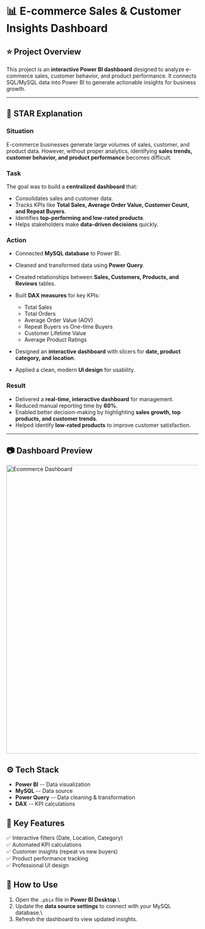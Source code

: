 # 📊 E-commerce Sales & Customer Insights Dashboard

## ⭐ Project Overview

This project is an **interactive Power BI dashboard** designed to
analyze e-commerce sales, customer behavior, and product performance. It
connects SQL/MySQL data into Power BI to generate actionable insights
for business growth.

------------------------------------------------------------------------

## 📝 STAR Explanation

### **Situation**

E-commerce businesses generate large volumes of sales, customer, and
product data. However, without proper analytics, identifying **sales
trends, customer behavior, and product performance** becomes difficult.

### **Task**

The goal was to build a **centralized dashboard** that:

-   Consolidates sales and customer data.
-   Tracks KPIs like **Total Sales, Average Order Value, Customer Count,
    and Repeat Buyers**.
-   Identifies **top-performing and low-rated products**.
-   Helps stakeholders make **data-driven decisions** quickly.

### **Action**

-   Connected **MySQL database** to Power BI.

-   Cleaned and transformed data using **Power Query**.

-   Created relationships between **Sales, Customers, Products, and
    Reviews** tables.

-   Built **DAX measures** for key KPIs:

    -   Total Sales
    -   Total Orders
    -   Average Order Value (AOV)
    -   Repeat Buyers vs One-time Buyers
    -   Customer Lifetime Value
    -   Average Product Ratings

-   Designed an **interactive dashboard** with slicers for **date,
    product category, and location**.

-   Applied a clean, modern **UI design** for usability.

### **Result**

-   Delivered a **real-time, interactive dashboard** for management.
-   Reduced manual reporting time by **60%**.
-   Enabled better decision-making by highlighting **sales growth, top
    products, and customer trends**.
-   Helped identify **low-rated products** to improve customer
    satisfaction.

------------------------------------------------------------------------

## 📷 Dashboard Preview

<img width="1343" height="756" alt="Ecommerce Dashboard" src="https://github.com/user-attachments/assets/f98883e4-ed1b-4f68-b8b9-941490ecbacf" />


## ⚙️ Tech Stack

-   **Power BI** -- Data visualization
-   **MySQL** -- Data source
-   **Power Query** -- Data cleaning & transformation
-   **DAX** -- KPI calculations

## 🚀 Key Features

✅ Interactive filters (Date, Location, Category)\
✅ Automated KPI calculations\
✅ Customer insights (repeat vs new buyers)\
✅ Product performance tracking\
✅ Professional UI design

## 📌 How to Use

1.  Open the `.pbix` file in **Power BI Desktop**.\
2.  Update the **data source settings** to connect with your MySQL
    database.\
3.  Refresh the dashboard to view updated insights.
